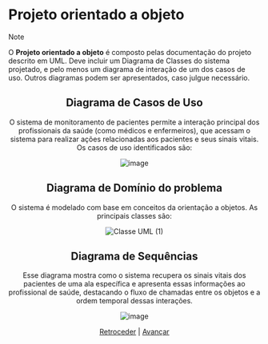 # Projeto orientado a objeto

>[!NOTE]
>O **Projeto orientado a objeto** é composto pelas documentação do projeto descrito em UML. Deve incluir um Diagrama de Classes do sistema projetado, e pelo menos um diagrama de interação de um dos casos de uso. Outros diagramas podem ser apresentados, caso julgue necessário.



<div align="center">

## Diagrama de Casos de Uso
O sistema de monitoramento de pacientes permite a interação principal dos profissionais da saúde (como médicos e enfermeiros), que acessam o sistema para realizar ações relacionadas aos pacientes e seus sinais vitais. Os casos de uso identificados são:

![image](https://github.com/user-attachments/assets/3d4666ce-8c84-4e48-9501-1b4a8dfd35a0)
 
## Diagrama de Domínio do problema
O sistema é modelado com base em conceitos da orientação a objetos. As principais classes são:

![Classe UML (1)](https://github.com/user-attachments/assets/af84059a-c4fc-42c6-a620-c2af23d9da6a)

## Diagrama de Sequências
Esse diagrama mostra como o sistema recupera os sinais vitais dos pacientes de uma ala específica e apresenta essas informações ao profissional de saúde, destacando o fluxo de chamadas entre os objetos e a ordem temporal dessas interações.

![image](https://github.com/user-attachments/assets/3581568f-8e86-45ba-abe1-e5ae30b09435)

[Retroceder](analise.md) | [Avançar](implementacao.md)

</div>
